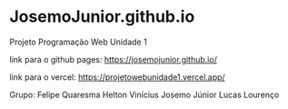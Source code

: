 # JosemoJunior.github.io
Projeto Programação Web Unidade 1


link para o github pages:
https://josemojunior.github.io/

link para o vercel:
https://projetowebunidade1.vercel.app/

Grupo:
Felipe Quaresma
Helton Vinícius
Josemo Júnior
Lucas Lourenço
